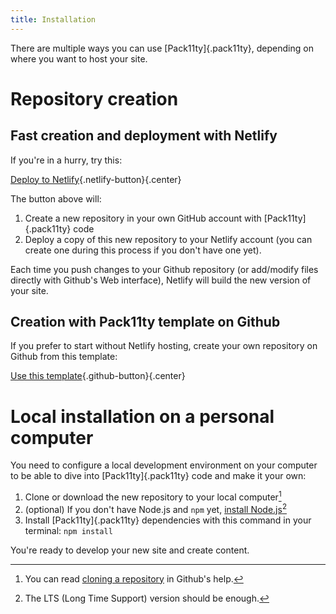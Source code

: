 ```yaml
---
title: Installation
---
```


There are multiple ways you can use [Pack11ty]{.pack11ty}, depending on where you want to host your site.

# Repository creation

## Fast creation and deployment with Netlify

If you're in a hurry, try this:

[Deploy to Netlify](https://app.netlify.com/start/deploy?repository=https://github.com/nhoizey/pack11ty&stack=cms){.netlify-button}{.center}

The button above will:

1. Create a new repository in your own GitHub account with [Pack11ty]{.pack11ty} code
1. Deploy a copy of this new repository to your Netlify account (you can create one during this process if you don't have one yet).

Each time you push changes to your Github repository (or add/modify files directly with Github's Web interface), Netlify will build the new version of your site.

## Creation with Pack11ty template on Github

If you prefer to start without Netlify hosting, create your own repository on Github from this template:

[Use this template](https://github.com/nhoizey/pack11ty/generate){.github-button}{.center}

# Local installation on a personal computer

You need to configure a local development environment on your computer to be able to dive into [Pack11ty]{.pack11ty} code and make it your own:

1. Clone or download the new repository to your local computer[^clone]
1. (optional) If you don't have Node.js and `npm` yet, [install Node.js](https://nodejs.org/en/)[^lts]
1. Install [Pack11ty]{.pack11ty} dependencies with this command in your terminal: `npm install`

[^clone]: You can read [cloning a repository](https://help.github.com/en/github/creating-cloning-and-archiving-repositories/cloning-a-repository) in Github's help.
[^lts]: The LTS (Long Time Support) version should be enough.

You're ready to develop your new site and create content.
